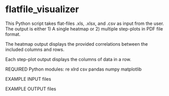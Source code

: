 flatfile_visualizer
===================
This Python script takes flat-files .xls, .xlsx, and .csv as input from the user.
The output is either 1) A single heatmap or 2) multiple step-plots in PDF file format.

The heatmap output displays the provided correlations between the included 
columns and rows.
 
Each step-plot output displays the columns of data in a row.

REQUIRED Python modules:
re
xlrd
csv
pandas
numpy
matplotlib

EXAMPLE INPUT files


EXAMPLE OUTPUT files
